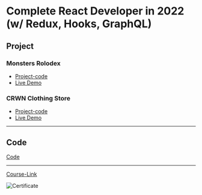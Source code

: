 # Complete React Developer in 2022 (w/ Redux, Hooks, GraphQL)
## Project

### Monsters Rolodex
- [Project-code](./Projects/Monsters-Rolodex)
- [Live Demo]()
### CRWN Clothing Store
- [Project-code](./Projects/CRWN-Clothing-Store)
- [Live Demo]()
---
## Code
[Code](Code)

---
[Course-Link](https://www.udemy.com/course/complete-react-developer-zero-to-mastery/)<br>

![Certificate](https://via.placeholder.com/468x300?text=Certificate+Here)
